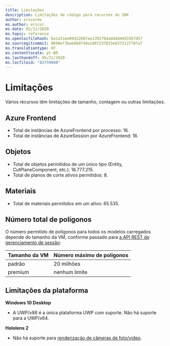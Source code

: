 ```yaml
---
title: Limitações
description: Limitações de código para recursos do SDK
author: erscorms
ms.author: erscor
ms.date: 02/11/2020
ms.topic: reference
ms.openlocfilehash: 6a1a51ee09422607ae1392704add4d49d3367d57
ms.sourcegitcommit: 0690ef3bee0b97d4e2d6f237833e6373127707a7
ms.translationtype: HT
ms.contentlocale: pt-BR
ms.lasthandoff: 05/21/2020
ms.locfileid: "83759040"
---
```

# <a name="limitations"></a>Limitações

Vários recursos têm limitações de tamanho, contagem ou outras limitações.

## <a name="azure-frontend"></a>Azure Frontend

* Total de instâncias de AzureFrontend por processo: 16.
* Total de instâncias de AzureSession por AzureFrontend: 16.

## <a name="objects"></a>Objetos

* Total de objetos permitidos de um único tipo (Entity, CutPlaneComponent, etc.): 16.777.215.
* Total de planos de corte ativos permitidos: 8.

## <a name="materials"></a>Materiais

* Total de materiais permitidos em um ativo: 65.535.

## <a name="overall-number-of-polygons"></a>Número total de polígonos

O número permitido de polígonos para todos os modelos carregados depende do tamanho da VM, conforme passado para [a API REST de gerenciamento de sessão](../how-tos/session-rest-api.md#create-a-session):

| Tamanho da VM | Número máximo de polígonos |
|:--------|:------------------|
|padrão| 20 milhões |
|premium| nenhum limite |


## <a name="platform-limitations"></a>Limitações da plataforma

**Windows 10 Desktop**

* A UWP/x86 é a única plataforma UWP com suporte. Não há suporte para a UWP/x64.

**Hololens 2**

* Não há suporte para [renderização de câmeras de foto/vídeo](https://docs.microsoft.com/windows/mixed-reality/mixed-reality-capture-for-developers#render-from-the-pv-camera-opt-in).
